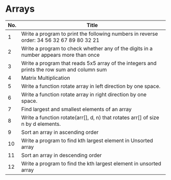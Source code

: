 # Arrays

| No. | Title                                                                 |
| --- | --------------------------------------------------------------------- |
|   1 | Write a program to print the following numbers in reverse order: 34 56 32 67 89 80 32 21 |
| 2 | Write a program to check whether any of the digits in a number appears more than once |
|3| Write a program that reads 5x5 array of the integers and prints the row sum and column sum|
|4|Matrix Multiplication|
|5| Write a function rotate array in left direction by one space.|
|6|Write a function rotate array in right direction by one space.|
|7|Find largest and smallest elements of an array|
|8|Write a function rotate(arr[], d, n) that rotates arr[] of size n by d elements.|
|9|Sort an array in ascending order|
|10| Write a program to find kth largest element in Unsorted array|
|11| Sort an array in descending order|
|12| Write a program to find the kth largest element in unsorted array|
